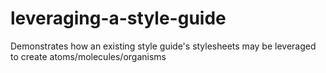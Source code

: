 # leveraging-a-style-guide
Demonstrates how an existing style guide's stylesheets may be leveraged to create atoms/molecules/organisms
